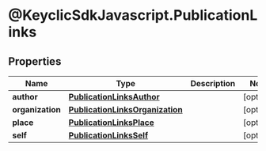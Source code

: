 # @KeyclicSdkJavascript.PublicationLinks

## Properties
Name | Type | Description | Notes
------------ | ------------- | ------------- | -------------
**author** | [**PublicationLinksAuthor**](PublicationLinksAuthor.md) |  | [optional] 
**organization** | [**PublicationLinksOrganization**](PublicationLinksOrganization.md) |  | [optional] 
**place** | [**PublicationLinksPlace**](PublicationLinksPlace.md) |  | [optional] 
**self** | [**PublicationLinksSelf**](PublicationLinksSelf.md) |  | [optional] 


